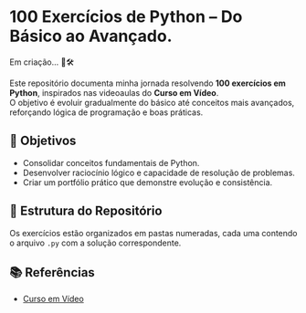 # 100 Exercícios de Python – Do Básico ao Avançado.        
Em criação... 🚧🛠️

Este repositório documenta minha jornada resolvendo **100 exercícios em Python**, inspirados nas videoaulas do **Curso em Vídeo**.  
O objetivo é evoluir gradualmente do básico até conceitos mais avançados, reforçando lógica de programação e boas práticas.

## 🎯 Objetivos

- Consolidar conceitos fundamentais de Python.
- Desenvolver raciocínio lógico e capacidade de resolução de problemas.
- Criar um portfólio prático que demonstre evolução e consistência.

## 📂 Estrutura do Repositório

Os exercícios estão organizados em pastas numeradas, cada uma contendo o arquivo `.py` com a solução correspondente.  

## 📚 Referências

- [Curso em Vídeo](https://www.cursoemvideo.com/)

